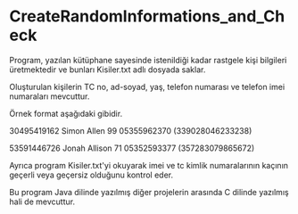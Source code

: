 # CreateRandomInformations_and_Check

Program, yazılan kütüphane sayesinde istenildiği kadar rastgele kişi bilgileri üretmektedir ve bunları Kisiler.txt adlı dosyada saklar. 

Oluşturulan kişilerin TC no, ad-soyad, yaş, telefon numarası ve telefon imei numaraları mevcuttur.

Örnek format aşağıdaki gibidir.

30495419162 Simon Allen 99 05355962370 (339028046233238)

53591446726 Jonah Allison 71 05352593377 (357283079865672)

Ayrıca program Kisiler.txt'yi okuyarak imei ve tc kimlik numaralarının kaçının geçerli veya geçersiz olduğunu kontrol eder.

Bu program Java dilinde yazılmış diğer projelerin arasında C dilinde yazılmış hali de mevcuttur.
